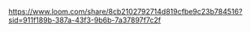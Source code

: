 https://www.loom.com/share/8cb2102792714d819cfbe9c23b784516?sid=911f189b-387a-43f3-9b6b-7a37897f7c2f
